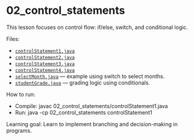 # 02_control_statements

This lesson focuses on control flow: if/else, switch, and conditional logic.

Files:
- [`controlStatement1.java`](02_control_statements/controlStatement1.java:1)
- [`controlStatement2.java`](02_control_statements/controlStatement2.java:1)
- [`controlStatement3.java`](02_control_statements/controlStatement3.java:1)
- [`controlStatement4.java`](02_control_statements/controlStatement4.java:1)
- [`selectMonth.java`](02_control_statements/selectMonth.java:1) — example using switch to select months.
- [`studentGrade.java`](02_control_statements/studentGrade.java:1) — grading logic using conditionals.

How to run:
- Compile: javac 02_control_statements/controlStatement1.java
- Run: java -cp 02_control_statements controlStatement1

Learning goal: Learn to implement branching and decision-making in programs.
